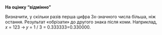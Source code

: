 **На оцінку “відмінно”**

Визначити, у скільки разів перша цифра 3х-значного числа більша, ніж остання. Результат «обрізати» до другого знака після коми. Наприклад, 𝑥 = 123 -> 𝑦 = 1 / 3 = 0.333333=0.330000.
